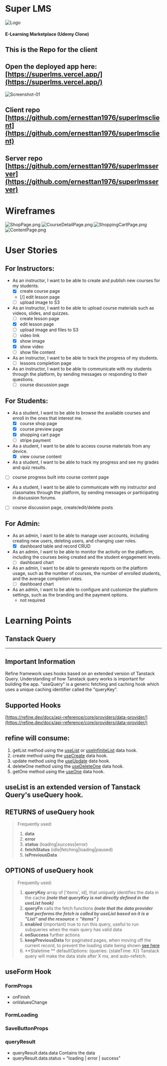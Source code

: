 # Super LMS 

![Logo](SuperLMSLogoMedium.png) 
#### __E-Learning Marketplace (Udemy Clone)__ 
## This is the Repo for the client
## Open the deployed app here: [https://superlms.vercel.app/](https://superlms.vercel.app/)
![Screenshot-01](Screenshot-01.png)
## Client repo [https://github.com/ernesttan1976/superlmsclient](https://github.com/ernesttan1976/superlmsclient)
## Server repo [https://github.com/ernesttan1976/superlmsserver](https://github.com/ernesttan1976/superlmsserver)

# Wireframes
![ShopPage.png](./ShopPage.png)
![CourseDetailPage.png](./CourseDetailPage.png)
![ShoppingCartPage.png](./ShoppingCartPage.png)
![ContentPage.png](./ContentPage.png)


# User Stories
## For Instructors:

- As an instructor, I want to be able to create and publish new courses for my students. 
  - [x] create course page 
  - [/] edit lesson page 
  - [ ] upload image to S3 
  
- As an instructor, I want to be able to upload course materials such as videos, slides, and quizzes. 
  - [ ] create lesson page 
  - [x] edit lesson page 
  - [ ] upload image and files to S3 
  - [ ] video link 
  - [x] show image 
  - [x] show video 
  - [ ] show file content 

- As an instructor, I want to be able to track the progress of my students. 
  - [ ] lessons completion page 
- As an instructor, I want to be able to communicate with my students through the platform, by sending messages or responding to their questions. 
  - [ ] course discussion page 

## For Students:

- As a student, I want to be able to browse the available courses and enroll in the ones that interest me.
  - [x] course shop page
  - [x] course preview page
  - [x] shopping cart page
  - [ ] stripe payment
- As a student, I want to be able to access course materials from any device. 
  - [x] view course content 
-  As a student, I want to be able to track my progress and see my grades and quiz results. 
  - [ ] course progress built into course content page 
-  As a student, I want to be able to communicate with my instructor and classmates through the platform, by sending messages or participating in discussion forums. 
  - [ ] course discussion page, create/edit/delete posts 
  
## For Admin: 

- As an admin, I want to be able to manage user accounts, including creating new users, deleting users, and changing user roles. 
  - [x] dashboard table and record CRUD 
- As an admin, I want to be able to monitor the activity on the platform, including the courses being created and the student engagement levels. 
  - [ ] dashboard chart 
- As an admin, I want to be able to generate reports on the platform usage, such as the number of courses, the number of enrolled students, and the average completion rates. 
  - [ ] dashboard chart 
- As an admin, I want to be able to configure and customize the platform settings, such as the branding and the payment options.
  - not required 

# Learning Points
## Tanstack Query

<hr/>

## Important Information
Refine framework uses hooks based on an extended version of Tanstack Query. Understanding of how Tanstack query works is important for building the app. "useQuery" is a generic fetching and caching hook which uses a unique caching identifier called the "queryKey".

## Supported Hooks
[https://refine.dev/docs/api-reference/core/providers/data-provider/](https://refine.dev/docs/api-reference/core/providers/data-provider/)

## refine will consume:

1. getList method using the [useList](https://refine.dev/docs/api-reference/core/hooks/data/useList/) or [useInfiniteList](https://refine.dev/docs/api-reference/core/hooks/data/useInfiniteList/) data hook.
2. create method using the [useCreate](https://refine.dev/docs/api-reference/core/hooks/data/useCreate/) data hook.
3. update method using the [useUpdate](https://refine.dev/docs/api-reference/core/hooks/data/useUpdate/) data hook.
4. deleteOne method using the [useDeleteOne](https://refine.dev/docs/api-reference/core/hooks/data/useDelete/) data hook.
5. getOne method using the [useOne](https://refine.dev/docs/api-reference/core/hooks/data/useOne/) data hook.
<!-- 6. getApiUrl method using the useApiUrl data hook.
7. custom method using the useCustom data hook.
8. getMany method using the useMany data hook.
9. createMany method using the useCreateMany data hook.
10. deleteMany method using the useDeleteMany data hook.
11. updateMany method using the useUpdateMany data hook. -->

## useList is an extended version of Tanstack Query's useQuery hook.

## RETURNS of useQuery hook
 >Frequently used: 
 >1. **data**
 >2. **error**
 >3. **status** (loading|success|error)
 >4. **fetchStatus** (idle|fetching|loading|paused)
 >5. **isPreviousData**

## OPTIONS of useQuery hook
 >Frequently used:  
 >1. **queryKey** array of ['items', id], that uniquely identifies the data in the cache ***(note that queryKey is not directly defined in the useList hook)***
 >2. **queryFn** calls the fetch functions ***(note that the data provider that performs the fetch is called by useList based on it is a "List" and the resource = "items" )***
 >3. **enabled** (important) true to run this query, useful to run subqueries when the main query has valid data
 >4. **onSuccess** further actions
 >5. **keepPreviousData** for paginated pages, when moving off the current record, to prevent the loading state being shown [see here](https://tanstack.com/query/v4/docs/react/guides/paginated-queries)
 >6. **Staletime ** 
 >defaultOptions: {queries: {staleTime: X}} Tanstack query will make the data stale after X ms, and auto-refetch.

 ## useForm Hook
 ### FormProps
 - onFinish
 - onValuesChange
### FormLoading
### SaveButtonProps
### queryResult 
- queryResult.data.data Contains the data
- queryResult.data.status = "loading | error | success"
